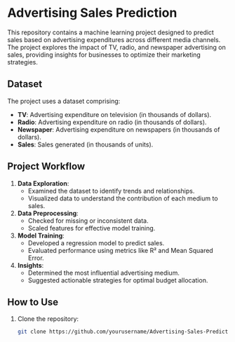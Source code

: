 # Advertising Sales Prediction

This repository contains a machine learning project designed to predict sales based on advertising expenditures across different media channels. The project explores the impact of TV, radio, and newspaper advertising on sales, providing insights for businesses to optimize their marketing strategies.

## Dataset
The project uses a dataset comprising:
- **TV**: Advertising expenditure on television (in thousands of dollars).
- **Radio**: Advertising expenditure on radio (in thousands of dollars).
- **Newspaper**: Advertising expenditure on newspapers (in thousands of dollars).
- **Sales**: Sales generated (in thousands of units).

## Project Workflow
1. **Data Exploration**:
   - Examined the dataset to identify trends and relationships.
   - Visualized data to understand the contribution of each medium to sales.
2. **Data Preprocessing**:
   - Checked for missing or inconsistent data.
   - Scaled features for effective model training.
3. **Model Training**:
   - Developed a regression model to predict sales.
   - Evaluated performance using metrics like R² and Mean Squared Error.
4. **Insights**:
   - Determined the most influential advertising medium.
   - Suggested actionable strategies for optimal budget allocation.

## How to Use
1. Clone the repository:
   ```bash
   git clone https://github.com/yourusername/Advertising-Sales-Prediction.git
